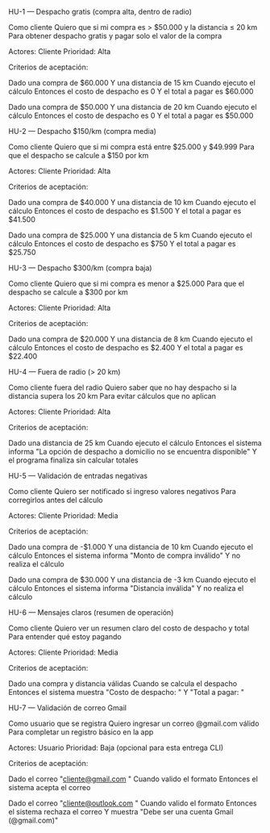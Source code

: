 HU-1 — Despacho gratis (compra alta, dentro de radio)

Como cliente
Quiero que si mi compra es > $50.000 y la distancia ≤ 20 km
Para obtener despacho gratis y pagar solo el valor de la compra

Actores: Cliente
Prioridad: Alta

Criterios de aceptación:

Dado una compra de $60.000
Y una distancia de 15 km
Cuando ejecuto el cálculo
Entonces el costo de despacho es 0
Y el total a pagar es $60.000

Dado una compra de $50.000
Y una distancia de 20 km
Cuando ejecuto el cálculo
Entonces el costo de despacho es 0
Y el total a pagar es $50.000

HU-2 — Despacho $150/km (compra media)

Como cliente
Quiero que si mi compra está entre $25.000 y $49.999
Para que el despacho se calcule a $150 por km

Actores: Cliente
Prioridad: Alta

Criterios de aceptación:

Dado una compra de $40.000
Y una distancia de 10 km
Cuando ejecuto el cálculo
Entonces el costo de despacho es $1.500
Y el total a pagar es $41.500

Dado una compra de $25.000
Y una distancia de 5 km
Cuando ejecuto el cálculo
Entonces el costo de despacho es $750
Y el total a pagar es $25.750

HU-3 — Despacho $300/km (compra baja)

Como cliente
Quiero que si mi compra es menor a $25.000
Para que el despacho se calcule a $300 por km

Actores: Cliente
Prioridad: Alta

Criterios de aceptación:

Dado una compra de $20.000
Y una distancia de 8 km
Cuando ejecuto el cálculo
Entonces el costo de despacho es $2.400
Y el total a pagar es $22.400

HU-4 — Fuera de radio (> 20 km)

Como cliente fuera del radio
Quiero saber que no hay despacho si la distancia supera los 20 km
Para evitar cálculos que no aplican

Actores: Cliente
Prioridad: Alta

Criterios de aceptación:

Dado una distancia de 25 km
Cuando ejecuto el cálculo
Entonces el sistema informa "La opción de despacho a domicilio no se encuentra disponible"
Y el programa finaliza sin calcular totales

HU-5 — Validación de entradas negativas

Como cliente
Quiero ser notificado si ingreso valores negativos
Para corregirlos antes del cálculo

Actores: Cliente
Prioridad: Media

Criterios de aceptación:

Dado una compra de -$1.000
Y una distancia de 10 km
Cuando ejecuto el cálculo
Entonces el sistema informa "Monto de compra inválido"
Y no realiza el cálculo

Dado una compra de $30.000
Y una distancia de -3 km
Cuando ejecuto el cálculo
Entonces el sistema informa "Distancia inválida"
Y no realiza el cálculo

HU-6 — Mensajes claros (resumen de operación)

Como cliente
Quiero ver un resumen claro del costo de despacho y total
Para entender qué estoy pagando

Actores: Cliente
Prioridad: Media

Criterios de aceptación:

Dado una compra y distancia válidas
Cuando se calcula el despacho
Entonces el sistema muestra "Costo de despacho: <monto>"
Y "Total a pagar: <monto>"

HU-7 — Validación de correo Gmail

Como usuario que se registra
Quiero ingresar un correo @gmail.com válido
Para completar un registro básico en la app

Actores: Usuario
Prioridad: Baja (opcional para esta entrega CLI)

Criterios de aceptación:

Dado el correo "cliente@gmail.com
"
Cuando valido el formato
Entonces el sistema acepta el correo

Dado el correo "cliente@outlook.com
"
Cuando valido el formato
Entonces el sistema rechaza el correo
Y muestra "Debe ser una cuenta Gmail (@gmail.com)"